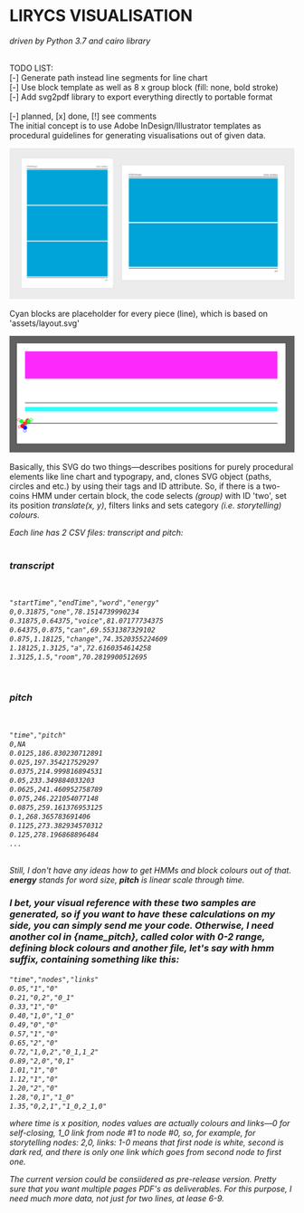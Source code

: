 <h1>LIRYCS VISUALISATION</h1>
<i>driven by Python 3.7 and cairo library</i><br><br>

TODO LIST:
<br>
[-] Generate path instead line segments for line chart<br>
[-] Use block template as well as 8 x group block (fill: none, bold stroke)<br>
[-] Add svg2pdf library to export everything directly to portable format<br>
<br>
[-] planned, [x] done, [!] see comments
<br>
The initial concept is to use Adobe InDesign/Illustrator templates as procedural guidelines for generating visualisations out of given data.<br>

![alt text](https://github.com/vkuchinov/MarkovChainVisualisation/blob/master/layouts/preview.jpg?raw=true "Layouts")<br>

Cyan blocks are placeholder for every piece (line), which is based on 'assets/layout.svg'

![alt text](https://github.com/vkuchinov/MarkovChainVisualisation/blob/master/layouts/preview2.png?raw=true "Layouts")<br>

Basically, this SVG do two things—describes positions for purely procedural elements like line chart and typograpy, and, clones SVG object (paths, circles and etc.) by using their tags and ID attribute. So, if there is a two-coins HMM under certain
block, the code selects <g> <i>(group)</i> with ID 'two', set its position <i>translate(x, y)</i>, filters links and sets category <i>(i.e. storytelling) colours.<br>
  
Each line has 2 CSV files: transcript and pitch:<br><br>

<h3>transcript</h3><br>

```
"startTime","endTime","word","energy"
0,0.31875,"one",78.1514739990234
0.31875,0.64375,"voice",81.07177734375
0.64375,0.875,"can",69.5531387329102
0.875,1.18125,"change",74.3520355224609
1.18125,1.3125,"a",72.6160354614258
1.3125,1.5,"room",70.2819900512695
```
<br>
<h3>pitch</h3><br>

```
"time","pitch"
0,NA
0.0125,186.830230712891
0.025,197.354217529297
0.0375,214.999816894531
0.05,233.349884033203
0.0625,241.460952758789
0.075,246.221054077148
0.0875,259.161376953125
0.1,268.365783691406
0.1125,273.382934570312
0.125,278.196868896484
...
```
<br>
Still, I don't have any ideas how to get HMMs and block colours out of that.<br>
<b>energy</b> stands for word size, <b>pitch</b> is linear scale through time.<br>

<h3>I bet, your visual reference with these two samples are generated, so if you want to have these calculations on my side, you can simply send me your code. Otherwise, I need another col in {name_pitch}, called <b>color with 0-2 range</b>, defining block colours and another file, let's say with <b>hmm</b> suffix, containing something like this:</h3>

```
"time","nodes","links"
0.05,"1","0"
0.21,"0,2","0_1"
0.33,"1","0"
0.40,"1,0","1_0"
0.49,"0","0"
0.57,"1","0"
0.65,"2","0"
0.72,"1,0,2","0_1,1_2"
0.89,"2,0","0,1"
1.01,"1","0"
1.12,"1","0"
1.20,"2","0"
1.28,"0,1","1_0"
1.35,"0,2,1","1_0,2_1,0"
```

where time is x position, nodes values are actually colours and links—0 for self-closing, 1_0 link from node #1 to node #0,
so, for example, for storytelling nodes: 2,0, links: 1-0 means that first node is white, second is dark red, and there is only one link which goes from second node to first one.<br>

The current version could be consiidered as pre-release version. Pretty sure that you want multiple pages PDF's as deliverables. For this purpose, I need much more data, not just for two lines, at lease 6-9.
